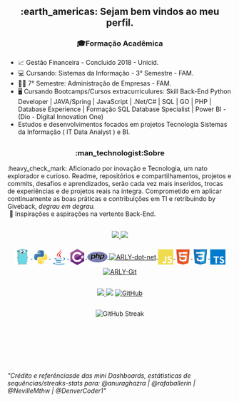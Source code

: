 <div align="center">
    
<div align="center">
<h2>​:earth_americas:  Sejam bem vindos ao meu perfil.</h2>
<h3> 🎓Formação Acadêmica </h3>
<div align="left">
    
- :chart_with_upwards_trend: Gestão Financeira - Concluido 2018 - Unicid.
- :computer: Cursando: Sistemas da Informação - 3° Semestre - FAM.
- ​:man_office_worker:  7° Semestre: Administração de Empresas - FAM.
- :desktop_computer: Cursando Bootcamps/Cursos extracurriculures: Skill Back-End Python Developer | JAVA/Spring | JavaScript | .Net/C# | SQL | GO | PHP | Database     Experience | Formação SQL Database Specialist | Power BI  - (Dio - Digital Innovation One) 
 - Estudos e desenvolvimentos focados em projetos Tecnologia Sistemas da Informação ( IT Data Analyst ) e BI.  
   ##
  <div align="center"> 
  <h3>​:man_technologist:Sobre </h3>
  <div align="left">
   :heavy_check_mark:  Aficionado por inovação e Tecnologia, um nato explorador e curioso. Readme, repositórios e compartilhamentos, projetos e commits, desafios e aprendizados, serão cada vez mais inseridos, trocas de experiências e de projetos reais na integra. Comprometido em aplicar continuamente as boas práticas e contribuições em TI e retribuindo by Giveback, <i>degrau em degrau.</i> 
        <div align="left">
   ​ 🚀 Inspirações e aspirações na vertente Back-End.
            
            
             
 ##
<div align="center">
<div align="center">
<div align="center">
    <div align="center">
             <a href="https://github.com/ARLY-LC-JUNIOR"><img height="150em" src="https://github-readme-stats.vercel.app/api?username=ARLY-LC-JUNIOR&hide=contribs&show_icons=true&theme=vue-dark&show&include_all_commits=true&count_private=true"/> <img height="150em" src="https://github-readme-stats.vercel.app/api/top-langs/?username=ARLY-LC-JUNIOR&layout=compact&langs_count=7&theme=vue-dark&show"/>
             
             
</div>
<div>
</div>
        </div>
<div style="display: inline_block"><br>
<img align="center" alt="ARLY-Go" height="37" width="37" src="https://raw.githubusercontent.com/devicons/devicon/master/icons/go/go-original.svg">
<img align="center" alt="ARLY-Python" height="37" width="37" src="https://raw.githubusercontent.com/devicons/devicon/master/icons/python/python-original.svg">
<img align="center" alt="ARLY-java" height="37" width="37" src="https://raw.githubusercontent.com/devicons/devicon/master/icons/java/java-original.svg">
<img align="center" alt="ARLY-Csharp" height="37" width="37" src="https://raw.githubusercontent.com/devicons/devicon/master/icons/csharp/csharp-original.svg">
<img align="center" alt="ARLY-PHP" height="45" width="45" src="https://raw.githubusercontent.com/devicons/devicon/master/icons/php/php-original.svg">
<img align="center" alt="ARLY-dot-net" height="50" width="50" src="https://icongr.am/devicon/dot-net-original.svg?size=134&color=currentColor">
<img align="center" alt="ARLY-Js" height="35" width="35"src="https://raw.githubusercontent.com/devicons/devicon/master/icons/javascript/javascript-plain.svg">
<img align="center" alt="ARLY-HTML" height="35" width="35" src="https://raw.githubusercontent.com/devicons/devicon/master/icons/html5/html5-original.svg">
<img align="center" alt="ARLY-CSS" height="35" width="35" src="https://raw.githubusercontent.com/devicons/devicon/master/icons/css3/css3-original.svg">
<img align="center" alt="ARLY-Ts" height="35" width="35" src="https://raw.githubusercontent.com/devicons/devicon/master/icons/typescript/typescript-plain.svg">
<img align="center" alt="ARLY-Git" height="37" width="37" src="https://icongr.am/devicon/git-original.svg?size=128&color=currentColor">






##
<a href = "mailto:arly.lcj@gmail.com"><img src="https://img.shields.io/badge/-Gmail-%23333?style=for-the-badge&logo=gmail&logoColor=blue" destino ="_blank">
<a href="https://www.linkedin.com/in/arly-júnior-a2ab49182" target="_blank"><img src="https://img.shields.io/badge/-LinkedIn-%230077B5?style=for-the-badge&logo=linkedin&logoColor=white" target="_blank"></a> 
</a>
<a href="https://github.com/ARLY-LC-JUNIOR">
<img src="https://custom-icon-badges.demolab.com/badge/GitHub-100000?style=for-the-badge&logo=github&logoColor=white" alt="GitHub"/>
</a>
##
![GitHub Streak](https://streak-stats.demolab.com?user=ARLY-LC-JUNIOR&theme=blueberry&hide_border=falso&locale=pt-br&mode=weekly)    
<br />
    <br />
          <br /> 
                <br />
                       <br />
                              <br />                                           
 <div align="left"><h6>"Crédito e referênciasde das mini Dashboards, estátisticas de sequências/streaks-stats para: @anuraghazra | @rafaballerin | @NevilleMthw | @DenverCoder1" 
    
    
             
